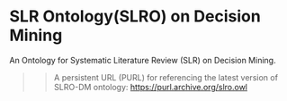 # SLR Ontology(SLRO) on Decision Mining
An Ontology for Systematic Literature Review (SLR) on Decision Mining.

>> A persistent URL (PURL) for referencing the latest version of SLRO-DM ontology: https://purl.archive.org/slro.owl

